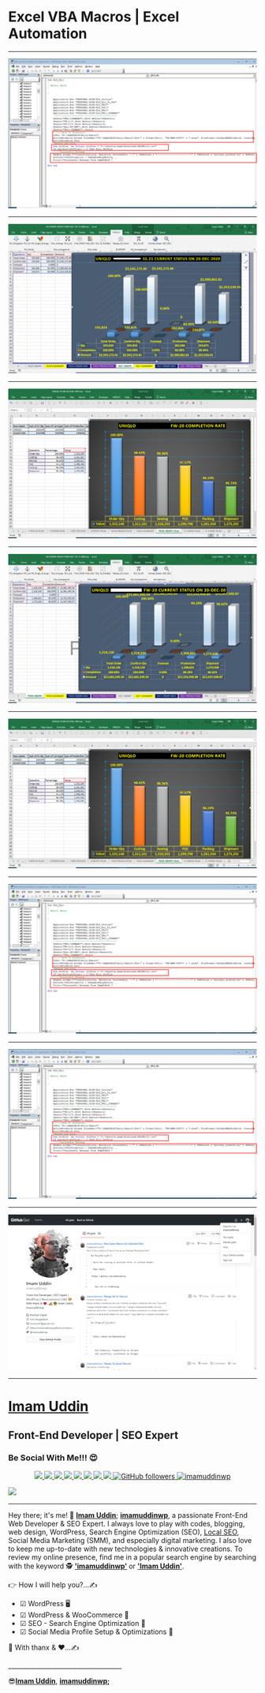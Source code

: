 # Excel VBA Macros | Excel Automation

<hr>
<a href="https://imamuddinwp.github.io/imamuddin" target="_blank"> <img src="https://github.com/imamuddinwp/excel-vba-macros/blob/main/excel-macros-ss/excel-automation-imam-uddin-imamuddinwp.png"></a>
<hr>
<a href="https://imamuddinwp.github.io/imamuddin" target="_blank"> <img src="https://github.com/imamuddinwp/excel-vba-macros/blob/main/excel-macros-ss/excel-chart-imam-uddin-imamuddinwp.png"></a>
<hr>

<a href="https://imamuddinwp.github.io/imamuddin" target="_blank"> <img src="https://github.com/imamuddinwp/excel-vba-macros/blob/main/excel-macros-ss/excel-graph-imam-uddin-imamuddinwp.png"></a>
<hr>
<a href="https://imamuddinwp.github.io/imamuddin" target="_blank"> <img src="https://github.com/imamuddinwp/excel-vba-macros/blob/main/excel-macros-ss/imam-uddin-imamuddinwp-excel-chart.png"></a>
<hr>
<a href="https://imamuddinwp.github.io/imamuddin" target="_blank"> <img src="https://github.com/imamuddinwp/excel-vba-macros/blob/main/excel-macros-ss/excel-graph-imam-uddin-imamuddinwp.png"></a>
<hr>
<a href="https://imamuddinwp.github.io/imamuddin" target="_blank"> <img src="https://github.com/imamuddinwp/excel-vba-macros/blob/main/excel-macros-ss/excel-automation-imam-uddin-imamuddinwp.png"></a>
<hr>
<a href="https://imamuddinwp.github.io/imamuddin" target="_blank"> <img src="https://github.com/imamuddinwp/excel-vba-macros/blob/main/excel-macros-ss/excel-automation-imam-uddin-imamuddinwp.png"></a>
<hr>
<a href="https://imamuddinwp.github.io/imamuddin" target="_blank"> <img src="https://github.com/imamuddinwp/excel-vba-macros/blob/main/excel-macros-ss/imam-uddin-imamuddinwp-gist-github.png"></a>
<hr>

<h1><a href="https://imamuddinwp.github.io/imamuddin/" target="_blank">Imam Uddin</a></h1>
<h2>Front-End Developer | SEO Expert </h2>
<h3>Be Social With Me!!! 😍</h3>
<p align="center">  
  <a href="https://twitter.com/imamuddinwp" target="_blank">
    <img src="https://img.shields.io/badge/-Twitter-1ca0f1?style=flat&labelColor=1ca0f1&logo=twitter&logoColor=white&link=https://twitter.com/imamuddinwp">
  </a>
  <a href="https://www.linkedin.com/in/imamuddinwp/" target="_blank">
    <img src="https://img.shields.io/badge/-Linkedin-1ca0f1?style=flat&labelColor=1ca0f1&logo=linkedin&logoColor=white&link=https://www.linkedin.com/in/imamuddinwp/">
  </a>
  <a href="https://behance.net/imamuddinwp" target="_blank">
    <img src="https://img.shields.io/badge/-Behance-053eff?style=flat&labelColor=053eff&logo=behance&logoColor=white&link=https://behance.net/imamuddinwp">
  </>
   <a href="https://www.instagram.com/imamuddinwp/" target="_blank">
    <img src="https://img.shields.io/badge/-Instagram-1ca0f1?style=flat&labelColor=1ca0f1&logo=instagram&logoColor=white&link=https://www.instagram.com/imamuddinwp/">
  </a> 
   <a href="https://bn.quora.com/profile/Imam-Uddin-Wp" target="_blank">
    <img src="https://img.shields.io/badge/-Quora-1ca0f1?style=flat&labelColor=1ca0f1&logo=quora&logoColor=white&link=https://bn.quora.com/profile/Imam-Uddin-Wp">
  </a>
    <a href="https://imamuddinwp.medium.com/" target="_blank">
    <img src="https://img.shields.io/badge/-Medium-1877F2?style=flat&labelColor=1877F2&logo=medium&logoColor=white&link=https://imamuddinwp.medium.com/">
  </a>
   <a href="https://facebook.com/imamuddinwp" target="_blank">
    <img src="https://img.shields.io/badge/-Facebook-1877F2?style=flat&labelColor=1877F2&logo=facebook&logoColor=white&link=https://facebook.com/imamuddinwp">
  </a>
  <a href="https://dribbble.com/imamuddinwp" target="_blank">
    <img src="https://img.shields.io/badge/-Dribbble-1877F2?style=flat&labelColor=1877F2&logo=dribbble&logoColor=white&link=https://dribbble.com/imamuddinwp">
  </a>
  <a href="https://github.com/imamuddinwp" target="_blank">
    <img alt="GitHub followers" src="https://img.shields.io/github/followers/imamuddinwp?label=Github&style=flat">
  </a>
  <a href="https://github.com/imamuddinwp" target="_blank">
    <img src="https://komarev.com/ghpvc/?username=imamuddinwp&label=Views&color=brightgreen&style=flat" alt="imamuddinwp" />
  </a>
</p
<hr>
<a href="https://imamuddinwp.github.io/imamuddin" target="_blank"> <img src="https://github.com/imamuddinwp/imamuddin/blob/main/imam-uddin-imamuddinwp.jpg"></a>
<hr>
<p> Hey there; it's me! 🤠 <b><a href="https://imamuddinwp.wixsite.com/imamuddin">Imam Uddin</a></b>; <b><a href="https://imamuddinwp.carrd.co">imamuddinwp</a></b>, a passionate Front-End Web Developer & SEO Expert. I always love to play with codes, blogging, web design, WordPress, Search Engine Optimization (SEO), <a href="https://imamuddinwp.gitbook.io/local-seo/">Local SEO</a>, Social Media Marketing (SMM), and especially digital marketing. I also love to keep me up-to-date with new technologies & innovative creations. To review my online presence, find me in a popular search engine by searching with the keyword 🕵 <b><a href="https://disqus.com/by/imamuddinwp">'imamuddinwp'</a> </b>  or  <b><a href="https://imamuddin.business.site">'Imam Uddin'</a></b>. </p>
<p>👉 How I will help you?...✍</p>
<ul>
<li>☑ WordPress 🖥 </li>
<li> ☑ WordPress & WooCommerce 🛒</li>
<li> ☑ SEO - Search Engine Optimization 🚀</li>
<li> ☑ Social Media Profile Setup & Optimizations 🔖</li>
</ul>
<p>🤝 With thanx & ♥...✍</p>
____________________________________
<p>😎<b><a href="https://g.page/imam-uddin-imamuddinwp?gm">Imam Uddin</b></a>, <b><a href="https://about.me/imamuddinwp">imamuddinwp</a>;</b> </p>

